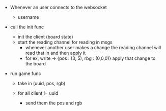 

- Whenever an user connects to the websocket
    - username
- call the init func
    - init the client (board state)
    - start the reading channel for reading in msgs
        - whenever another user makes a change 
        the reading channel will read that in and then
        apply it
        - for ex, write -> {pos : (3, 5), rbg : (0,0,0)} 
        apply that change to the board


- run game func 
    - take in (uuid, pos, rgb)

    - for all client != uuid 
        - send them the pos and rgb